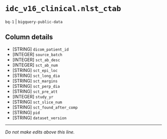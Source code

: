 # `idc_v16_clinical.nlst_ctab`
`bq-1` | `bigquery-public-data`

## Column details
* [STRING]    `dicom_patient_id`
* [INTEGER]   `source_batch`
* [INTEGER]   `sct_ab_desc`
* [INTEGER]   `sct_ab_num`
* [STRING]    `sct_epi_loc`
* [STRING]    `sct_long_dia`
* [STRING]    `sct_margins`
* [STRING]    `sct_perp_dia`
* [STRING]    `sct_pre_att`
* [INTEGER]   `study_yr`
* [STRING]    `sct_slice_num`
* [STRING]    `sct_found_after_comp`
* [STRING]    `pid`
* [STRING]    `dataset_version`

-------------------------------------------------------------------------------
*Do not make edits above this line.*
